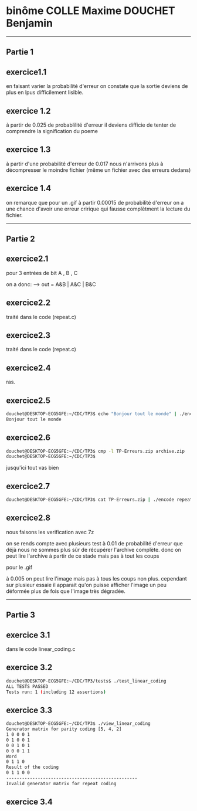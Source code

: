 # binôme COLLE Maxime DOUCHET Benjamin


------------
Partie 1
------------


exercice1.1
-----------

en faisant varier la probabilité d'erreur on constate que la sortie deviens de plus en lpus difficilement lisible. 


exercice 1.2
-------------
 à partir de 0.025 de probablilité d'erreur il deviens difficie de tenter de comprendre la signification du poeme

exercice 1.3
-------------

à partir d'une probabilité d'erreur de 0.017 nous n'arrivons plus à décompresser
le moindre fichier (même un fichier avec des erreurs dedans)


exercice 1.4
-------------

on remarque que pour un .gif à partir 0.00015 de  probabilité d'erreur on a une chance d'avoir une erreur cririque qui fausse complètment la lecture du fichier.


------------
Partie 2
------------

exercice2.1
-----------

pour 3 entrées de bit A , B , C 

on a donc:
  --> out = A&B | A&C | B&C

exercice2.2
-----------

traité dans le code (repeat.c)

exercice2.3
-----------

traité dans le code (repeat.c)

exercice2.4
-----------

ras.

exercice2.5
-----------

```sh
douchet@DESKTOP-ECG5GFE:~/CDC/TP3$ echo "Bonjour tout le monde" | ./encode repeat3 | ./decode repeat3
Bonjour tout le monde
```

exercice2.6
-----------

```sh
douchet@DESKTOP-ECG5GFE:~/CDC/TP3$ cmp -l TP-Erreurs.zip archive.zip
douchet@DESKTOP-ECG5GFE:~/CDC/TP3$ 
```

jusqu'ici tout vas bien

exercice2.7
-----------

```sh
douchet@DESKTOP-ECG5GFE:~/CDC/TP3$ cat TP-Erreurs.zip | ./encode repeat3 |./cbssm 0.03 | ./decode repeat3 > archive.zip
```
exercice2.8
-----------

nous faisons les verification avec 7z

on se rends compte avec plusieurs test à 0.01 de probabilité d'erreur que déjà nous ne sommes plus sûr de récupérer l'archive complète. 
donc on peut lire l'archive à partir de ce stade mais pas à tout les coups 

pour le .gif 

à 0.005 on peut lire l'image mais pas à tous les coups non plus. cependant sur plusieur essaie il apparait qu'on puisse afficher l'image un peu déformée plus de fois que l'image très dégradée.


------------
Partie 3
------------

exercice 3.1
------------

dans le code linear_coding.c

exercice 3.2 
-------------

```sh
douchet@DESKTOP-ECG5GFE:~/CDC/TP3/tests$ ./test_linear_coding
ALL TESTS PASSED
Tests run: 1 (including 12 assertions)
```

exercice 3.3 
-------------

```sh
douchet@DESKTOP-ECG5GFE:~/CDC/TP3$ ./view_linear_coding
Generator matrix for parity coding [5, 4, 2]
1 0 0 0 1 
0 1 0 0 1 
0 0 1 0 1 
0 0 0 1 1 
Word
0 1 1 0 
Result of the coding
0 1 1 0 0 
--------------------------------------------------
Invalid generator matrix for repeat coding
```

exercice 3.4 
-------------